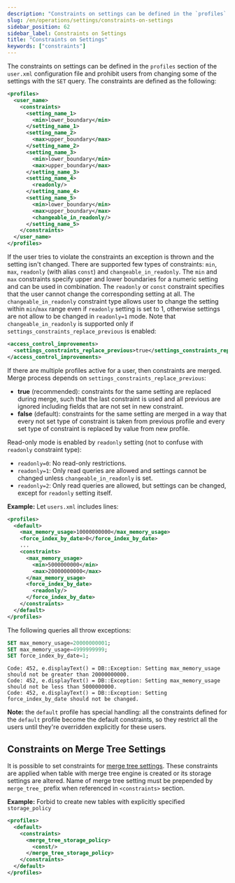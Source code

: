 ```yaml
---
description: "Constraints on settings can be defined in the `profiles` section of the `user.xml` configuration file and prohibit users from changing some of the settings with `SET`"
slug: /en/operations/settings/constraints-on-settings
sidebar_position: 62
sidebar_label: Constraints on Settings
title: "Constraints on Settings"
keywords: ["constraints"]
---
```


The constraints on settings can be defined in the `profiles` section of the `user.xml` configuration file and prohibit users from changing some of the settings with the `SET` query.
The constraints are defined as the following:

``` xml
<profiles>
  <user_name>
    <constraints>
      <setting_name_1>
        <min>lower_boundary</min>
      </setting_name_1>
      <setting_name_2>
        <max>upper_boundary</max>
      </setting_name_2>
      <setting_name_3>
        <min>lower_boundary</min>
        <max>upper_boundary</max>
      </setting_name_3>
      <setting_name_4>
        <readonly/>
      </setting_name_4>
      <setting_name_5>
        <min>lower_boundary</min>
        <max>upper_boundary</max>
        <changeable_in_readonly/>
      </setting_name_5>
    </constraints>
  </user_name>
</profiles>
```

If the user tries to violate the constraints an exception is thrown and the setting isn't changed.
There are supported few types of constraints: `min`, `max`, `readonly` (with alias `const`) and `changeable_in_readonly`. The `min` and `max` constraints specify upper and lower boundaries for a numeric setting and can be used in combination. The `readonly` or `const` constraint specifies that the user cannot change the corresponding setting at all. The `changeable_in_readonly` constraint type allows user to change the setting within `min`/`max` range even if `readonly` setting is set to 1, otherwise settings are not allow to be changed in `readonly=1` mode. Note that `changeable_in_readonly` is supported only if `settings_constraints_replace_previous` is enabled:
``` xml
<access_control_improvements>
  <settings_constraints_replace_previous>true</settings_constraints_replace_previous>
</access_control_improvements>
```

If there are multiple profiles active for a user, then constraints are merged. Merge process depends on `settings_constraints_replace_previous`:
- **true** (recommended): constraints for the same setting are replaced during merge, such that the last constraint is used and all previous are ignored including fields that are not set in new constraint.
- **false** (default): constraints for the same setting are merged in a way that every not set type of constraint is taken from previous profile and every set type of constraint is replaced by value from new profile.

Read-only mode is enabled by `readonly` setting (not to confuse with `readonly` constraint type):
- `readonly=0`: No read-only restrictions.
- `readonly=1`: Only read queries are allowed and settings cannot be changed unless `changeable_in_readonly` is set.
- `readonly=2`: Only read queries are allowed, but settings can be changed, except for `readonly` setting itself.


**Example:** Let `users.xml` includes lines:

``` xml
<profiles>
  <default>
    <max_memory_usage>10000000000</max_memory_usage>
    <force_index_by_date>0</force_index_by_date>
    ...
    <constraints>
      <max_memory_usage>
        <min>5000000000</min>
        <max>20000000000</max>
      </max_memory_usage>
      <force_index_by_date>
        <readonly/>
      </force_index_by_date>
    </constraints>
  </default>
</profiles>
```

The following queries all throw exceptions:

``` sql
SET max_memory_usage=20000000001;
SET max_memory_usage=4999999999;
SET force_index_by_date=1;
```

``` text
Code: 452, e.displayText() = DB::Exception: Setting max_memory_usage should not be greater than 20000000000.
Code: 452, e.displayText() = DB::Exception: Setting max_memory_usage should not be less than 5000000000.
Code: 452, e.displayText() = DB::Exception: Setting force_index_by_date should not be changed.
```

**Note:** the `default` profile has special handling: all the constraints defined for the `default` profile become the default constraints, so they restrict all the users until they're overridden explicitly for these users.

## Constraints on Merge Tree Settings
It is possible to set constraints for [merge tree settings](merge-tree-settings.md). These constraints are applied when table with merge tree engine is created or its storage settings are altered. Name of merge tree setting must be prepended by `merge_tree_` prefix when referenced in `<constraints>` section.

**Example:** Forbid to create new tables with explicitly specified `storage_policy`

``` xml
<profiles>
  <default>
    <constraints>
      <merge_tree_storage_policy>
        <const/>
      </merge_tree_storage_policy>
    </constraints>
  </default>
</profiles>
```
